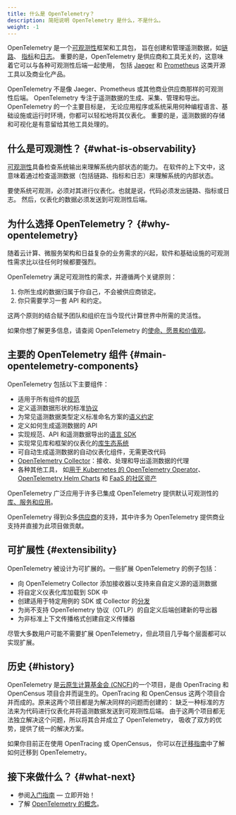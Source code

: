 ```yaml
---
title: 什么是 OpenTelemetry？
description: 简短说明 OpenTelemetry 是什么，不是什么。
weight: -1
---
```


OpenTelemetry
是一个[可观测性](/zh/docs/concepts/observability-primer/#what-is-observability)框架和工具包，
旨在创建和管理遥测数据，如[链路](/zh/docs/concepts/signals/traces/)、
[指标](/zh/docs/concepts/signals/metrics/)和[日志](/zh/docs/concepts/signals/logs/)。
重要的是，OpenTelemetry 是供应商和工具无关的，这意味着它可以与各种可观测性后端一起使用，
包括 [Jaeger](https://www.jaegertracing.io/) 和
[Prometheus](https://prometheus.io/) 这类开源工具以及商业化产品。

OpenTelemetry 不是像 Jaeger、Prometheus 或其他商业供应商那样的可观测性后端。
OpenTelemetry 专注于遥测数据的生成、采集、管理和导出。 OpenTelemetry 的一个主要目标是，
无论应用程序或系统采用何种编程语言、基础设施或运行时环境，你都可以轻松地将其仪表化。
重要的是，遥测数据的存储和可视化是有意留给其他工具处理的。

## 什么是可观测性？ {#what-is-observability}

[可观测性](/zh/docs/concepts/observability-primer/#what-is-observability)具备检查系统输出来理解系统内部状态的能力。
在软件的上下文中，这意味着通过检查遥测数据（包括链路、指标和日志）来理解系统的内部状态。

要使系统可观测，必须对其进行仪表化。也就是说，代码必须发出链路、指标或日志。
然后，仪表化的数据必须发送到可观测性后端。

## 为什么选择 OpenTelemetry？ {#why-opentelemetry}

随着云计算、微服务架构和日益复杂的业务需求的兴起，软件和基础设施的可观测性需求比以往任何时候都要强烈。

OpenTelemetry 满足可观测性的需求，并遵循两个关键原则：

1. 你所生成的数据归属于你自己，不会被供应商锁定。
2. 你只需要学习一套 API 和约定。

这两个原则的结合赋予团队和组织在当今现代计算世界中所需的灵活性。

如果你想了解更多信息，请查阅 OpenTelemetry
的[使命、愿景和价值观](/community/mission/)。

## 主要的 OpenTelemetry 组件 {#main-opentelemetry-components}

OpenTelemetry 包括以下主要组件：

- 适用于所有组件的[规范](/docs/specs/otel)
- 定义遥测数据形状的标准[协议](/docs/specs/otlp/)
- 为常见遥测数据类型定义标准命名方案的[语义约定](/docs/specs/semconv/)
- 定义如何生成遥测数据的 API
- 实现规范、API 和遥测数据导出的[语言 SDK](/zh/docs/languages)
- 实现常见库和框架的仪表化的[库生态系统](/ecosystem/registry)
- 可自动生成遥测数据的自动仪表化组件，无需更改代码
- [OpenTelemetry Collector](/zh/docs/collector)：接收、处理和导出遥测数据的代理
- 各种其他工具，
  如[用于 Kubernetes 的 OpenTelemetry Operator](/zh/docs/kubernetes/operator/)、
  [OpenTelemetry Helm Charts](/zh/docs/kubernetes/helm/) 和
  [FaaS 的社区资产](/zh/docs/faas/)

OpenTelemetry 广泛应用于许多已集成 OpenTelemetry
提供默认可观测性的[库、服务和应用](/ecosystem/integrations/)。

OpenTelemetry 得到众多[供应商](/ecosystem/vendors/)的支持，其中许多为
OpenTelemetry 提供商业支持并直接为此项目做贡献。

## 可扩展性 {#extensibility}

OpenTelemetry 被设计为可扩展的。一些扩展 OpenTelemetry 的例子包括：

- 向 OpenTelemetry Collector 添加接收器以支持来自自定义源的遥测数据
- 将自定义仪表化库加载到 SDK 中
- 创建适用于特定用例的 SDK 或 Collector 的[分发](/zh/docs/concepts/distributions/)
- 为尚不支持 OpenTelemetry 协议（OTLP）的自定义后端创建新的导出器
- 为非标准上下文传播格式创建自定义传播器

尽管大多数用户可能不需要扩展 OpenTelemetry，但此项目几乎每个层面都可以实现扩展。

## 历史 {#history}

OpenTelemetry 是[云原生计算基金会 (CNCF)](https://www.cncf.io)的一个项目，是由
OpenTracing 和 OpenCensus 项目合并而诞生的。OpenTracing 和 OpenCensus 这两个项目合并而成的。原来这两个项目都是为解决同样的问题而创建的：
缺乏一种标准的方法来为代码进行仪表化并将遥测数据发送到可观测性后端。
由于这两个项目都无法独立解决这个问题，所以将其合并成立了 OpenTelemetry，
吸收了双方的优势，提供了统一的解决方案。

如果你目前正在使用 OpenTracing 或 OpenCensus，
你可以在[迁移指南](/zh/docs/migration/)中了解如何迁移到 OpenTelemetry。

## 接下来做什么？ {#what-next}

- 参阅[入门指南](/zh/docs/getting-started/) &mdash; 立即开始！
- 了解 [OpenTelemetry 的概念](/zh/docs/concepts/)。
